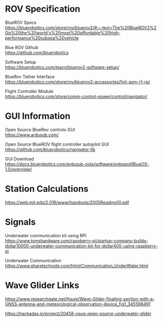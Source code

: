 # ROV Specification
BlueROV Specs <br>
https://bluerobotics.com/store/rov/bluerov2/#:~:text=The%20BlueROV2%20is%20the%20world's%20most%20affordable%20high-performance%20subsea%20vehicle <br>

Blue ROV Github <br>
https://github.com/bluerobotics <br>

Software Setup <br>
https://bluerobotics.com/learn/bluerov2-software-setup/ <br>

BlueRov Tether Interface <br>
https://bluerobotics.com/store/rov/bluerov2-accessories/fxti-asm-r1-rp/ <br>

Flight Controller Module <br>
https://bluerobotics.com/store/comm-control-power/control/navigator/ <br>

# GUI Information
Open Source BlueRov controls GUI <br>
https://www.ardusub.com/ <br>

Open Source BlueROV flight controller autopilot GUI <br> 
https://github.com/bluerobotics/navigator-lib <br>

GUI Download <br>
https://docs.bluerobotics.com/ardusub-zola/software/onboard/BlueOS-1.0/overview/ <br>
# Station Calculations
https://web.mit.edu/2.016/www/handouts/2005Reading10.pdf



# Signals
Underwater communication kit using RPi <br>
https://www.tomshardware.com/raspberry-pi/startup-company-builds-dollar10000-underwater-communication-kit-for-dollar400-using-raspberry-pi <br>

Underwater Communication <br>
https://www.sharetechnote.com/html/Communication_UnderWater.html <br>

# Wave Glider Links
https://www.researchgate.net/figure/Wave-Glider-floating-section-with-a-GNSS-antenna-and-meteorological-observation-device_fig1_345598491

https://hackaday.io/project/20458-osug-open-source-underwater-glider
